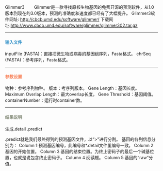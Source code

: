 Glimmer3
　　Glimmer是一款寻找原核生物基因的免费开源的预测软件，从1.0版本到现在的3.0版本，预测的准确度和速度都已经有了大幅提升。
Glimmer3软件网址: http://cbcb.umd.edu/software/glimmer/
下载网址:http://www.cbcb.umd.edu/software/glimmer/glimmer302.tar.gz

***
#### **<i class="fa fa-dot-circle-o" aria-hidden="true" style="color:#3090C7"></i><span style="color:#3090C7"> 输入文件**
inputFile (FASTA)：直接把微生物或病毒的基因组序列，Fasta格式。
chrSeq (FASTA)：参考序列，Fasta格式。

***
#### **<i class="fa fa-cog" aria-hidden="true" style="color:#F88158"></i> <span style="color:#F88158">参数设置**
物种：参考序列物种。
版本：考序列版本。
Gene Length：基因长度。
Maximum Overlap Length：最大overlap长度。
Gene Threshold：基因阈值。
containerNumber：运行时container数。


***
#### **<i class="fa fa-file-text" aria-hidden="true" style="color:#848b79"></i><span style="color:#848b79"> 结果说明**
生成.detail  .predict
<div style="text-align:center"><img data-src="1.png" width="500px" ></img></div>
.predict就是我们最终得到的预测基因文件，以“>"进行分割。
基因的各列信息分别为：
Column 1 预测基因编号，此编号和*.detail文件里编号一致。
Column 2 基因的开始位置。
Column 3 基因的结束位置。为终止密码子的最后一个碱基位置，也就是说包含终止密码子。
Column 4 阅读框。
Column 5 基因的“raw”分值。
